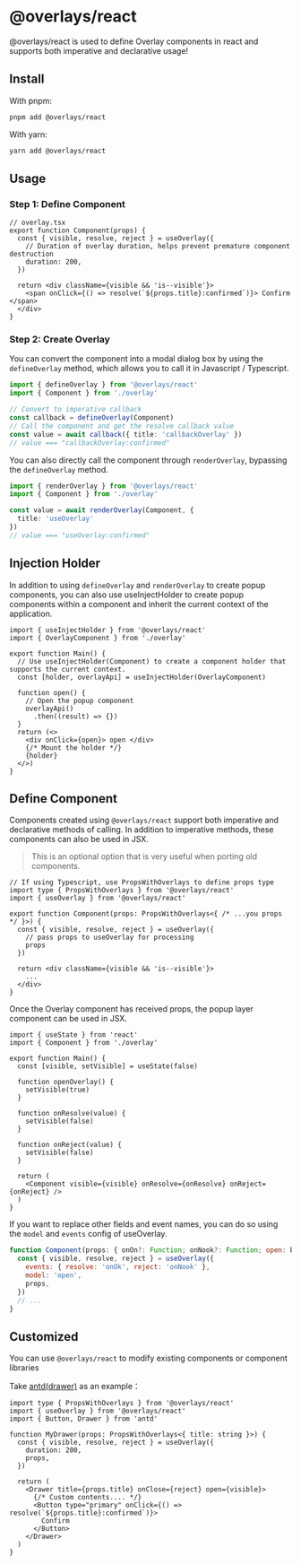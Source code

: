 # @overlays/react

@overlays/react is used to define Overlay components in react and supports both imperative and declarative usage!

## Install

With pnpm: 
```sh
pnpm add @overlays/react
```

With yarn:
```sh
yarn add @overlays/react
```

## Usage

### Step 1: Define Component

```tsx
// overlay.tsx
export function Component(props) {
  const { visible, resolve, reject } = useOverlay({
    // Duration of overlay duration, helps prevent premature component destruction
    duration: 200,
  })

  return <div className={visible && 'is--visible'}>
    <span onClick={() => resolve(`${props.title}:confirmed`)}> Confirm </span>
  </div>
}
```

### Step 2: Create Overlay

You can convert the component into a modal dialog box by using the `defineOverlay` method, which allows you to call it in Javascript / Typescript.
```ts
import { defineOverlay } from '@overlays/react'
import { Component } from './overlay'

// Convert to imperative callback
const callback = defineOverlay(Component)
// Call the component and get the resolve callback value
const value = await callback({ title: 'callbackOverlay' })
// value === "callbackOverlay:confirmed"
```

You can also directly call the component through `renderOverlay`, bypassing the `defineOverlay` method.

```ts
import { renderOverlay } from '@overlays/react'
import { Component } from './overlay'

const value = await renderOverlay(Component, {
  title: 'useOverlay'
})
// value === "useOverlay:confirmed"
```

## Injection Holder

In addition to using `defineOverlay` and `renderOverlay` to create popup components, you can also use useInjectHolder to create popup components within a component and inherit the current context of the application.

```tsx
import { useInjectHolder } from '@overlays/react'
import { OverlayComponent } from './overlay'

export function Main() {
  // Use useInjectHolder(Component) to create a component holder that supports the current context.
  const [holder, overlayApi] = useInjectHolder(OverlayComponent)

  function open() {
    // Open the popup component
    overlayApi()
      .then((result) => {})
  }
  return (<>
    <div onClick={open}> open </div>
    {/* Mount the holder */}
    {holder}
  </>)
}
```

## Define Component

Components created using `@overlays/react` support both imperative and declarative methods of calling. In addition to imperative methods, these components can also be used in JSX.

> This is an optional option that is very useful when porting old components.

```tsx
// If using Typescript, use PropsWithOverlays to define props type
import type { PropsWithOverlays } from '@overlays/react'
import { useOverlay } from '@overlays/react'

export function Component(props: PropsWithOverlays<{ /* ...you props */ }>) {
  const { visible, resolve, reject } = useOverlay({
    // pass props to useOverlay for processing
    props
  })

  return <div className={visible && 'is--visible'}>
    ...
  </div>
}
```

Once the Overlay component has received props, the popup layer component can be used in JSX.

```tsx
import { useState } from 'react'
import { Component } from './overlay'

export function Main() {
  const [visible, setVisible] = useState(false)

  function openOverlay() {
    setVisible(true)
  }

  function onResolve(value) {
    setVisible(false)
  }

  function onReject(value) {
    setVisible(false)
  }

  return (
    <Component visible={visible} onResolve={onResolve} onReject={onReject} />
  )
}
```

If you want to replace other fields and event names, you can do so using the `model` and `events` config of useOverlay.

```jsx
function Component(props: { onOn?: Function; onNook?: Function; open: boolean }) {
  const { visible, resolve, reject } = useOverlay({
    events: { resolve: 'onOk', reject: 'onNook' },
    model: 'open',
    props,
  })
  // ...
}
```

## Customized

You can use `@overlays/react` to modify existing components or component libraries

Take [antd(drawer)](https://ant.design/components/drawer-cn) as an example：

```tsx
import type { PropsWithOverlays } from '@overlays/react'
import { useOverlay } from '@overlays/react'
import { Button, Drawer } from 'antd'

function MyDrawer(props: PropsWithOverlays<{ title: string }>) {
  const { visible, resolve, reject } = useOverlay({
    duration: 200,
    props,
  })

  return (
    <Drawer title={props.title} onClose={reject} open={visible}>
      {/* Custom contents.... */}
      <Button type="primary" onClick={() => resolve(`${props.title}:confirmed`)}>
        Confirm
      </Button>
    </Drawer>
  )
}
```

